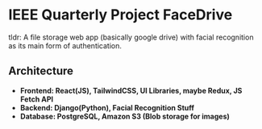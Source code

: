 # IEEE Quarterly Project FaceDrive

tldr: A file storage web app (basically google drive) with facial recognition as its main form of authentication. 

## Architecture
- **Frontend: React(JS), TailwindCSS, UI Libraries, maybe Redux, JS Fetch API**
- **Backend: Django(Python), Facial Recognition Stuff**
- **Database: PostgreSQL, Amazon S3 (Blob storage for images)**
